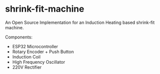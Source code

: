 # shrink-fit-machine

An Open Source Implementation for an Induction Heating based shrink-fit machine.

Components:
- ESP32 Microcontroller
- Rotary Encoder + Push Button
- Induction Coil
- High Frequency Oscillator
- 220V Rectifier